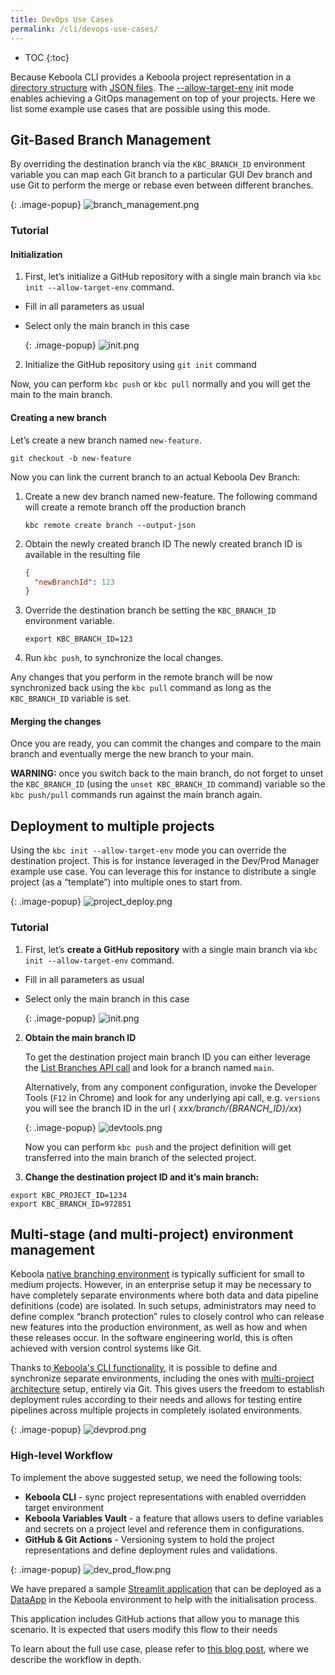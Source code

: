 ```yaml
---
title: DevOps Use Cases
permalink: /cli/devops-use-cases/
---
```


* TOC
{:toc}

Because Keboola CLI provides a Keboola project representation in
a [directory structure](/cli/structure/#directory-structure) with [JSON files](/cli/structure/#configurations).
The [--allow-target-env](https://developers.keboola.com/cli/commands/sync/init/#:~:text=Options-,%2D%2Dallow%2Dtarget%2Denv,-Allow%20usage%20of)
init mode
enables achieving a GitOps management on top of your projects. Here we list some example use cases that are possible
using this mode.

## Git-Based Branch Management

By overriding the destination branch via the `KBC_BRANCH_ID` environment variable you can
map each Git branch to a particular GUI Dev branch and use Git to perform the merge or rebase even between different
branches.

{: .image-popup}
![branch_management.png](/cli/devops-use-cases/branch_management.png)

### Tutorial

#### Initialization

1. First, let’s initialize a GitHub repository with a single main branch via `kbc init --allow-target-env` command.

- Fill in all parameters as usual
- Select only the main branch in this case

  {: .image-popup}
  ![init.png](/cli/devops-use-cases/init.png)

2. Initialize the GitHub repository using `git init` command

Now, you can perform `kbc push` or `kbc pull` normally and you will get the main to the main branch.

#### Creating a new branch

Let’s create a new branch named `new-feature`.

```shell
git checkout -b new-feature
```

Now you can link the current branch to an actual Keboola Dev Branch:

1. Create a new dev branch named new-feature. The following command will create a remote branch off the production
   branch

    ```shell
    kbc remote create branch --output-json
    ```

2. Obtain the newly created branch ID
    The newly created branch ID is available in the resulting file
    ```json
    {
      "newBranchId": 123
    }
    ```
   

3. Override the destination branch be setting the `KBC_BRANCH_ID` environment variable.
    
    ```shell
    export KBC_BRANCH_ID=123
    ```

4. Run `kbc push`, to synchronize the local changes.

Any changes that you perform in the remote branch will be now synchronized back using the `kbc pull` command as long as
the `KBC_BRANCH_ID` variable is set.

#### Merging the changes

Once you are ready, you can commit the changes and compare to the main branch and eventually merge the new branch to
your main.

**WARNING:** once you switch back to the main branch, do not forget to unset the `KBC_BRANCH_ID` (using
the `unset KBC_BRANCH_ID` command) variable so the `kbc push/pull` commands run against the main branch again.

## Deployment to multiple projects

Using the `kbc init --allow-target-env` mode you can override the destination project. This is for instance leveraged in
the Dev/Prod Manager example use case. You can leverage this for instance to distribute a single project (as a
“template”) into multiple ones to start from.

{: .image-popup}
![project_deploy.png](/cli/devops-use-cases/project_deploy.png)

### Tutorial

1. First, let’s **create a GitHub repository** with a single main branch via `kbc init --allow-target-env` command.

- Fill in all parameters as usual
- Select only the main branch in this case

  {: .image-popup}
  ![init.png](/cli/devops-use-cases/init.png)

2. **Obtain the main branch ID**

   To get the destination project main branch ID you can either leverage
   the [List Branches API call](https://keboola.docs.apiary.io/#reference/development-branches/branches/list-branches)
   and look for a branch named `main`.

   Alternatively, from any component configuration, invoke the Developer Tools (`F12` in Chrome)
   and look for any underlying api call, e.g. `versions` you will see the branch ID in the url (
   *xxx/branch/{BRANCH_ID}/xx*)

   {: .image-popup}
   ![devtools.png](/cli/devops-use-cases/devtools.png)

   Now you can perform `kbc push` and the project definition will get transferred into the main branch of the selected
   project.

3. **Change the destination project ID and it’s main branch:**

```shell
export KBC_PROJECT_ID=1234
export KBC_BRANCH_ID=972851
```

## Multi-stage (and multi-project) environment management

Keboola [native branching environment](https://help.keboola.com/components/branches/) is typically sufficient for small
to medium projects. However, in an enterprise setup it may
be necessary to have completely separate environments where both data and data pipeline definitions (code) are isolated.
In such setups, administrators may need to define complex “branch protection” rules to closely control who can release
new features into the production environment, as well as how and when these releases occur. In the software engineering
world, this is often achieved with version control systems like Git.

Thanks
to[ Keboola's CLI functionality](https://developers.keboola.com/cli/commands/sync/init/#:~:text=Options-,%2D%2Dallow%2Dtarget%2Denv,-Allow%20usage%20of),
it is possible to define and synchronize separate environments, including the
ones with [multi-project architecture](https://help.keboola.com/catalog/multi-project/) setup, entirely via Git. This
gives users the freedom to establish deployment rules
according to their needs and allows for testing entire pipelines across multiple projects in completely isolated
environments.

{: .image-popup}
![devprod.png](/cli/devops-use-cases/devprod.png)

### High-level Workflow

To implement the above suggested setup, we need the following tools:
- **Keboola CLI** - sync project representations with enabled overridden target environment
- **Keboola Variables Vault** - a feature that allows users to define variables and secrets on a project level and reference them in configurations.
- **GitHub & Git Actions** - Versioning system to hold the project representations and define deployment rules and validations.

{: .image-popup}
![dev_prod_flow.png](/cli/devops-use-cases/dev_prod_flow.png)

We have prepared a sample [Streamlit application](https://github.com/keboola/cli-based-sync-generator) 
that can be deployed as a [DataApp](https://help.keboola.com/components/data-apps/#git-repository) in the Keboola environment to help with the initialisation process.

This application includes GitHub actions that allow you to manage this scenario. It is expected that users modify this flow to their needs


To learn about the full use case, please refer to [this blog post](https://www.keboola.com/blog/keboola-dev-prod-lifecycle-via-git), where we describe the workflow in depth.